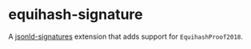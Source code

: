 # equihash-signature

A [jsonld-signatures][] extension that adds support for `EquihashProof2018`.

[jsonld-signatures]: https://github.com/digitalbazaar/jsonld-signatures
